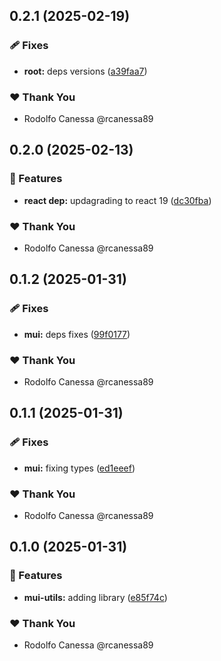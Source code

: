 ## 0.2.1 (2025-02-19)

### 🩹 Fixes

- **root:** deps versions ([a39faa7](https://github.com/rcanessa89/my-shared/commit/a39faa7))

### ❤️ Thank You

- Rodolfo Canessa @rcanessa89

## 0.2.0 (2025-02-13)

### 🚀 Features

- **react dep:** updagrading to react 19 ([dc30fba](https://github.com/rcanessa89/my-shared/commit/dc30fba))

### ❤️ Thank You

- Rodolfo Canessa @rcanessa89

## 0.1.2 (2025-01-31)

### 🩹 Fixes

- **mui:** deps fixes ([99f0177](https://github.com/rcanessa89/my-shared/commit/99f0177))

### ❤️ Thank You

- Rodolfo Canessa @rcanessa89

## 0.1.1 (2025-01-31)

### 🩹 Fixes

- **mui:** fixing types ([ed1eeef](https://github.com/rcanessa89/my-shared/commit/ed1eeef))

### ❤️ Thank You

- Rodolfo Canessa @rcanessa89

## 0.1.0 (2025-01-31)

### 🚀 Features

- **mui-utils:** adding library ([e85f74c](https://github.com/rcanessa89/my-shared/commit/e85f74c))

### ❤️ Thank You

- Rodolfo Canessa @rcanessa89

